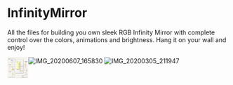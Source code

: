 # InfinityMirror
All the files for building you own sleek RGB Infinity Mirror with complete control over the colors, animations and brightness. Hang it on your wall and enjoy!

![IMG_20200607_165830](https://user-images.githubusercontent.com/55811275/83974969-47002d00-a8f1-11ea-80ab-58fcb945207f.jpg)
![IMG_20200305_211947](https://user-images.githubusercontent.com/55811275/83975058-defe1680-a8f1-11ea-80c8-87313b222c94.jpg)
<a href="url"><img src="https://github.com/APTechnologies/InfinityMirror/blob/master/Schematic.JPG" align="left" height="48" width="48" ></a>

